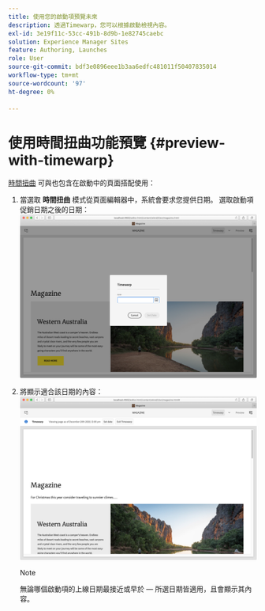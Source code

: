 ```yaml
---
title: 使用您的啟動項預覽未來
description: 透過Timewarp，您可以根據啟動檢視內容。
exl-id: 3e19f11c-53cc-491b-8d9b-1e82745caebc
solution: Experience Manager Sites
feature: Authoring, Launches
role: User
source-git-commit: bdf3e0896eee1b3aa6edfc481011f50407835014
workflow-type: tm+mt
source-wordcount: '97'
ht-degree: 0%

---
```


# 使用時間扭曲功能預覽 {#preview-with-timewarp}

[時間扭曲](/help/sites-cloud/authoring/sites-console/page-versions.md#timewarp) 可與也包含在啟動中的頁面搭配使用：

1. 當選取 **時間扭曲** 模式從頁面編輯器中，系統會要求您提供日期。 選取啟動項促銷日期之後的日期：
   ![從頁面編輯器導覽啟動項](/help/sites-cloud/authoring/assets/launches-timewarp-01.png)

1. 將顯示適合該日期的內容：
   ![從頁面編輯器導覽啟動項](/help/sites-cloud/authoring/assets/launches-timewarp-02.png)

   >[!NOTE]
   >
   >無論哪個啟動項的上線日期最接近或早於 — 所選日期皆適用，且會顯示其內容。
